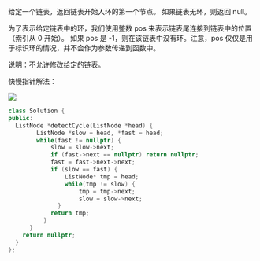 给定一个链表，返回链表开始入环的第一个节点。 如果链表无环，则返回 null。

为了表示给定链表中的环，我们使用整数 pos 来表示链表尾连接到链表中的位置（索引从 0 开始）。 如果 pos 是 -1，则在该链表中没有环。注意，pos 仅仅是用于标识环的情况，并不会作为参数传递到函数中。

说明：不允许修改给定的链表。

快慢指针解法：

![](https://cdn.jsdelivr.net/gh/rongweihe/ImageHost01/LeetCode/lc-142.png)

```c++
class Solution {
public:
  ListNode *detectCycle(ListNode *head) {
    	ListNode *slow = head, *fast = head;
    	while(fast != nullptr) {
        	slow = slow->next;
        	if (fast->next == nullptr) return nullptr;
        	fast = fast->next->next;
        	if (slow == fast) {
            	ListNode* tmp = head;
            	while(tmp != slow) {
                	tmp = tmp->next;
                	slow = slow->next;
              }
            return tmp;
          }
      }
    return nullptr;
  }
};
```

